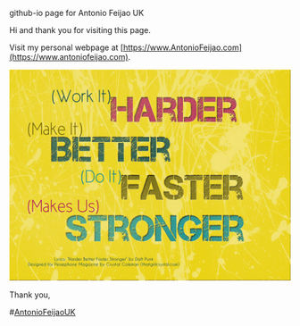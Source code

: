 github-io page for Antonio Feijao UK

Hi and thank you for visiting this page.

Visit my personal webpage at [https://www.AntonioFeijao.com](https://www.antoniofeijao.com).

![harder_better_faster_stronger](/harder_better_faster_stronger.jpg)

Thank you,

#[AntonioFeijaoUK](https://www.antoniofeijao.com)
